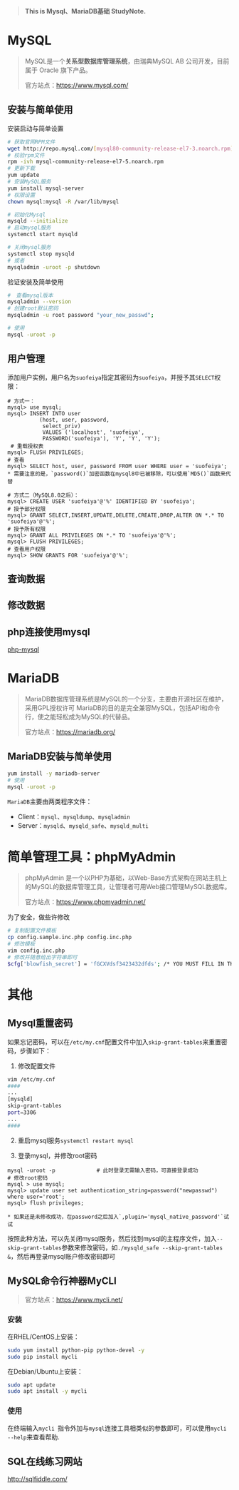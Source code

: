 > **This is Mysql、MariaDB基础 StudyNote.**

# MySQL

>MySQL是一个**关系型数据库管理系统**，由瑞典MySQL AB 公司开发，目前属于 Oracle 旗下产品。
>
>官方站点：https://www.mysql.com/

## 安装与简单使用

安装启动与简单设置

```bash
# 获取官网RPM文件
wget http://repo.mysql.com/[mysql80-community-release-el7-3.noarch.rpm]
# 校验rpm文件
rpm -ivh mysql-community-release-el7-5.noarch.rpm
# 更新下载
yum update
# 安装MySQL服务
yum install mysql-server
# 权限设置
chown mysql:mysql -R /var/lib/mysql

# 初始化Mysql
mysqld --initialize
# 启动mysql服务
systemctl start mysqld

# 关闭mysql服务
systemctl stop mysqld
# 或者
mysqladmin -uroot -p shutdown
```

验证安装及简单使用

```bash
#　查看mysql版本
mysqladmin --version
# 创建root默认密码
mysqladmin -u root password "your_new_passwd";

# 使用
mysql -uroot -p
```

## 用户管理

添加用户实例，用户名为`suofeiya`指定其密码为`suofeiya`，并授予其`SELECT`权限：

```mysql
# 方式一：
mysql> use mysql;
mysql> INSERT INTO user 
          (host, user, password, 
           select_priv) 
           VALUES ('localhost', 'suofeiya', 
           PASSWORD('suofeiya'), 'Y', 'Y', 'Y');
 # 重载授权表
mysql> FLUSH PRIVILEGES;
# 查看
mysql> SELECT host, user, password FROM user WHERE user = 'suofeiya';
* 需要注意的是，`password()`加密函数在mysql8中已被移除，可以使用`MD5()`函数来代替

# 方式二（MySQL8.0之后）：
mysql> CREATE USER 'suofeiya'@'%' IDENTIFIED BY 'suofeiya';
# 授予部分权限
mysql> GRANT SELECT,INSERT,UPDATE,DELETE,CREATE,DROP,ALTER ON *.* TO 'suofeiya'@'%';
# 授予所有权限
mysql> GRANT ALL PRIVILEGES ON *.* TO 'suofeiya'@'%';
mysql> FLUSH PRIVILEGES;
# 查看用户权限
mysql> SHOW GRANTS FOR 'suofeiya'@'%';
```

## 查询数据



## 修改数据

## php连接使用mysql

[php-mysql](php-mysql.md)

# MariaDB

>MariaDB数据库管理系统是MySQL的一个分支，主要由开源社区在维护，采用GPL授权许可 MariaDB的目的是完全兼容MySQL，包括API和命令行，使之能轻松成为MySQL的代替品。
>
>官方站点：https://mariadb.org/

## MariaDB安装与简单使用

```bash
yum install -y mariadb-server
# 使用
mysql -uroot -p
```

`MariaDB`主要由两类程序文件：

- Client：`mysql`、`mysqldump`、`mysqladmin`
- Server：`mysqld`、`mysqld_safe`、`mysqld_multi`

# 简单管理工具：phpMyAdmin 

>phpMyAdmin 是一个以PHP为基础，以Web-Base方式架构在网站主机上的MySQL的数据库管理工具，让管理者可用Web接口管理MySQL数据库。
>
>官方站点：https://www.phpmyadmin.net/

为了安全，做些许修改

```bash
# 复制配置文件模板
cp config.sample.inc.php config.inc.php
# 修改模板
vim config.inc.php
# 修改并随意给出字符串即可
$cfg['blowfish_secret'] = 'fGCXVdsf3423432dfds'; /* YOU MUST FILL IN THIS FOR COOKIE AUTH! */
```

# 其他

## Mysql重置密码

如果忘记密码，可以在`/etc/my.cnf`配置文件中加入`skip-grant-tables`来重置密码，步骤如下：

1. 修改配置文件

```bash
vim /etc/my.cnf
####
...
[mysqld]
skip-grant-tables
port=3306
...
####
```

2. 重启mysql服务`systemctl restart mysql`

3. 登录mysql，并修改root密码

```mysql
mysql -uroot -p				# 此时登录无需输入密码，可直接登录成功
# 修改root密码
mysql > use mysql;
mysql> update user set authentication_string=password("newpasswd") where user='root';
mysql> flush privileges;

* 如果还是未修改成功，在password之后加入`,plugin='mysql_native_password'`试试
```

按照此种方法，可以先关闭mysql服务，然后找到mysql的主程序文件，加入`--skip-grant-tables`参数来修改密码，如`./mysqld_safe --skip-grant-tables &`，然后再登录mysql账户修改密码即可

## MySQL命令行神器MyCLI

>官方站点：https://www.mycli.net/

### 安装

在RHEL/CentOS上安装：

```bash
sudo yum install python-pip python-devel -y
sudo pip install mycli
```

在Debian/Ubuntu上安装：

```bash
sudo apt update
sudo apt install -y mycli
```

### 使用

在终端输入`mycli `指令外加与`mysql`连接工具相类似的参数即可，可以使用`mycli --help`来查看帮助.

## SQL在线练习网站

http://sqlfiddle.com/